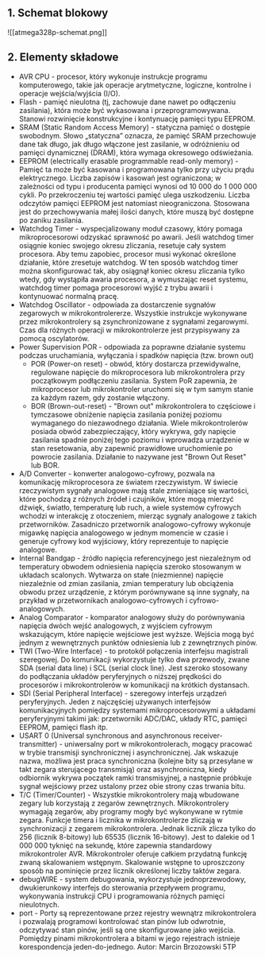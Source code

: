 ## 1. Schemat blokowy
![[atmega328p-schemat.png]]

## 2. Elementy składowe
- AVR CPU - procesor, który wykonuje instrukcje programu komputerowego, takie jak operacje arytmetyczne, logiczne, kontrolne i operacje wejścia/wyjścia (I/O).
- Flash - pamięć nieulotna (tj, zachowuje dane nawet po odłączeniu zasilania), która może być wykasowana i przeprogramowywana. Stanowi rozwinięcie konstrukcyjne i kontynuację pamięci typu EEPROM.
- SRAM (Static Random Access Memory) - statyczna pamięć o dostępie swobodnym. Słowo „statyczna” oznacza, że pamięć SRAM przechowuje dane tak długo, jak długo włączone jest zasilanie, w odróżnieniu od pamięci dynamicznej (DRAM), która wymaga okresowego odświeżania.
- EEPROM (electrically erasable programmable read-only memory) - Pamięć ta może być kasowana i programowana tylko przy użyciu prądu elektrycznego. Liczba zapisów i kasowań jest ograniczona; w zależności od typu i producenta pamięci wynosi od 10 000 do 1 000 000 cykli. Po przekroczeniu tej wartości pamięć ulega uszkodzeniu. Liczba odczytów pamięci EEPROM jest natomiast nieograniczona. Stosowana jest do przechowywania małej ilości danych, które muszą być dostępne po zaniku zasilania.
- Watchdog Timer - wyspecjalizowany moduł czasowy, który pomaga mikroprocesorowi odzyskać sprawność po awarii. Jeśli watchdog timer osiągnie koniec swojego okresu zliczania, resetuje cały system procesora. Aby temu zapobiec, procesor musi wykonać określone działanie, które zresetuje watchdog. W ten sposób watchdog timer można skonfigurować tak, aby osiągnął koniec okresu zliczania tylko wtedy, gdy wystąpiła awaria procesora, a wymuszając reset systemu, watchdog timer pomaga procesorowi wyjść z trybu awarii i kontynuować normalną pracę.
- Watchdog Oscillator - odpowiada za dostarczenie sygnałów zegarowych w mikrokontrolererze. Wszystkie instrukcje wykonywane przez mikrokontrolery są zsynchronizowane z sygnałami zegarowymi. Czas dla różnych operacji w mikrokontrolerze jest przypisywany za pomocą oscylatorów.
- Power Supervision POR - odpowiada za poprawne działanie systemu podczas uruchamiania, wyłączania i spadków napięcia (tzw. brown out)
	- POR (Power-on reset) - obwód, który dostarcza przewidywalne, regulowane napięcie do mikroprocesora lub mikrokontrolera przy początkowym podłączeniu zasilania. System PoR zapewnia, że mikroprocesor lub mikrokontroler uruchomi się w tym samym stanie za każdym razem, gdy zostanie włączony.
	- BOR (Brown-out-reset) - "Brown out" mikrokontrolera to częściowe i tymczasowe obniżenie napięcia zasilania poniżej poziomu wymaganego do niezawodnego działania. Wiele mikrokontrolerów posiada obwód zabezpieczający, który wykrywa, gdy napięcie zasilania spadnie poniżej tego poziomu i wprowadza urządzenie w stan resetowania, aby zapewnić prawidłowe uruchomienie po powrocie zasilania. Działanie to nazywane jest "Brown Out Reset" lub BOR.
- A/D Converter - konwerter analogowo-cyfrowy, pozwala na komunikację mikroprocesora ze światem rzeczywistym. W świecie rzeczywistym sygnały analogowe mają stale zmieniające się wartości, które pochodzą z różnych źródeł i czujników, które mogą mierzyć dźwięk, światło, temperaturę lub ruch, a wiele systemów cyfrowych wchodzi w interakcję z otoczeniem, mierząc sygnały analogowe z takich przetworników. Zasadniczo przetwornik analogowo-cyfrowy wykonuje migawkę napięcia analogowego w jednym momencie w czasie i generuje cyfrowy kod wyjściowy, który reprezentuje to napięcie analogowe. 
- Internal Bandgap - źródło napięcia referencyjnego jest niezależnym od temperatury obwodem odniesienia napięcia szeroko stosowanym w układach scalonych. Wytwarza on stałe (niezmienne) napięcie niezależnie od zmian zasilania, zmian temperatury lub obciążenia obwodu przez urządzenie, z którym porównywane są inne sygnały, na przykład w przetwornikach analogowo-cyfrowych i cyfrowo-analogowych.
- Analog Comparator - komparator analogowy służy do porównywania napięcia dwóch wejść analogowych, z wyjściem cyfrowym wskazującym, które napięcie wejściowe jest wyższe. Wejścia mogą być jednym z wewnętrznych punktów odniesienia lub z zewnętrznych pinów.
- TWI (Two-Wire Interface) - to protokół połączenia interfejsu magistrali szeregowej. Do komunikacji wykorzystuje tylko dwa przewody, zwane SDA (serial data line) i SCL (serial clock line). Jest szeroko stosowany do podłączania układów peryferyjnych o niższej prędkości do procesorów i mikrokontrolerów w komunikacji na krótkich dystansach.
- SDI (Serial Peripheral Interface) - szeregowy interfejs urządzeń peryferyjnych. Jeden z najczęściej używanych interfejsów komunikacyjnych pomiędzy systemami mikroprocesorowymi a układami peryferyjnymi takimi jak: przetworniki ADC/DAC, układy RTC, pamięci EEPROM, pamięci flash itp.
- USART 0 (Universal synchronous and asynchronous receiver-transmitter) - uniwersalny port w mikrokontrolerach, mogący pracować w trybie transmisji synchronicznej i asynchronicznej. Jak wskazuje nazwa, możliwa jest praca synchroniczna (kolejne bity są przesyłane w takt zegara sterującego transmisją) oraz asynchroniczna, kiedy odbiornik wykrywa początek ramki transmisyjnej, a następnie próbkuje sygnał wejściowy przez ustalony przez obie strony czas trwania bitu. 
- T/C (Timer/Counter) - Wszystkie mikrokontrolery mają wbudowane zegary lub korzystają z zegarów zewnętrznych. Mikrokontrolery wymagają zegarów, aby programy mogły być wykonywane w rytmie zegara. Funkcje timera i licznika w mikrokontrolerze zliczają w synchronizacji z zegarem mikrokontrolera. Jednak licznik zlicza tylko do 256 (licznik 8-bitowy) lub 65535 (licznik 16-bitowy). Jest to dalekie od 1 000 000 tyknięć na sekundę, które zapewnia standardowy mikrokontroler AVR. Mikrokontroler oferuje całkiem przydatną funkcję zwaną skalowaniem wstępnym. Skalowanie wstępne to uproszczony sposób na pominięcie przez licznik określonej liczby taktów zegara. 
- debugWIRE - system debugowania, wykorzystuje jednoprzewodowy, dwukierunkowy interfejs do sterowania przepływem programu, wykonywania instrukcji CPU i programowania różnych pamięci nieulotnych.
- port - Porty są reprezentowane przez rejestry wewnątrz mikrokontrolera i pozwalają programowi kontrolować stan pinów lub odwrotnie, odczytywać stan pinów, jeśli są one skonfigurowane jako wejścia. Pomiędzy pinami mikrokontrolera a bitami w jego rejestrach istnieje korespondencja jeden-do-jednego.
Autor: Marcin Brzozowski 5TP